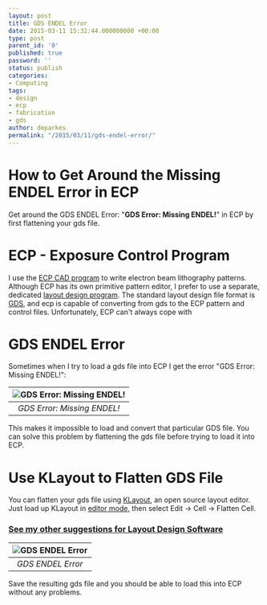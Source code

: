 ```yaml
---
layout: post
title: GDS ENDEL Error
date: 2015-03-11 15:32:44.000000000 +00:00
type: post
parent_id: '0'
published: true
password: ''
status: publish
categories:
- Computing
tags:
- design
- ecp
- fabrication
- gds
author: deparkes
permalink: "/2015/03/11/gds-endel-error/"
---
```

<h1>How to Get Around the Missing ENDEL Error in ECP</h1>
Get around the GDS ENDEL Error: "<strong>GDS Error: Missing ENDEL!</strong>" in ECP by first flattening your gds file.
<h1>ECP - Exposure Control Program</h1>
I use the <a href="https://www.abeamtech.com/?dir=products/Xenos&amp;pg=index">ECP CAD program</a> to write electron beam lithography patterns. Although ECP has its own primitive pattern editor, I prefer to use a separate, dedicated <a title="Layout Design Software" href="{{site.baseurl}}/2015/02/21/layout-design-software/">layout design program</a>.
The standard layout design file format is <a href="https://www.rulabinsky.com/cavd/text/chapc.html">GDS</a>, and ecp is capable of converting from gds to the ECP pattern and control files. Unfortunately, ECP can't always cope with
<h1>GDS ENDEL Error</h1>
Sometimes when I try to load a gds file into ECP I get the error "GDS Error: Missing ENDEL!":

| ![GDS Error: Missing ENDEL!]({{site.baseurl}}/assets/2015/03/ECP_Error.png) |
|:--:|
| *GDS Error: Missing ENDEL!* |

This makes it impossible to load and convert that particular GDS file.
You can solve this problem by flattening the gds file before trying to load it into ECP.
<h1>Use KLayout to Flatten GDS File</h1>
You can flatten your gds file using <a href="https://www.klayout.de/">KLayout</a>, an open source layout editor.
Just load up KLayout in <a href="https://www.klayout.de/doc/manual/edit_mode.html">editor mode</a>, then select Edit -&gt; Cell -&gt; Flatten Cell.
<h3><a title="Layout Design Software" href="{{site.baseurl}}/2015/02/21/layout-design-software/">See my other suggestions for Layout Design Software</a></h3>

| ![GDS ENDEL Error]({{site.baseurl}}/assets/2015/03/KLayout_Flatten.png) |
|:--:|
| *GDS ENDEL Error* |

Save the resulting gds file and you should be able to load this into ECP without any problems.
